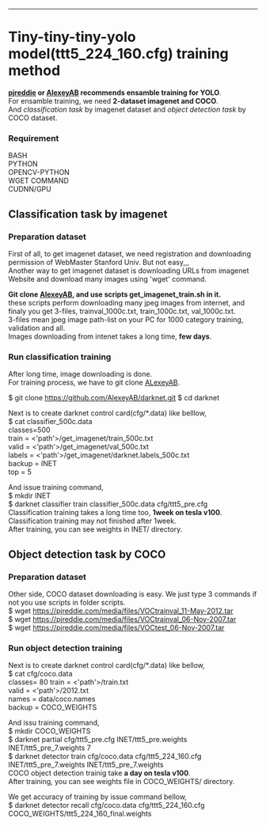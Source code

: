 ***

# Tiny-tiny-tiny-yolo model(ttt5_224_160.cfg) training method  

**[pjreddie](https://pjreddie.com/darknet) or [AlexeyAB](https://github.com/AlexeyAB/darknet) recommends ensamble training for YOLO**.  
For ensamble training, we need **2-dataset imagenet and COCO**.  
And *classification task* by imagenet dataset and *object detection task* by COCO dataset.  

### Requirement
BASH   
PYTHON  
OPENCV-PYTHON  
WGET COMMAND  
CUDNN/GPU  

## Classification task by imagenet

### Preparation dataset
First of all, to get imagenet dataset, we need registration and downloading permission of WebMaster Stanford Univ. But not easy,,,  
Another way to get imagenet dataset is downloading URLs from imagenet Website and download many images using 'wget' command.  

**Git clone [AlexeyAB](https://github.com/AlexeyAB/darknet), and use scripts get_imagenet_train.sh in it.**  
these scripts perform downloading many jpeg images from internet, and finaly you get 3-files, trainval_1000c.txt, train_1000c.txt, val_1000c.txt.  
3-files mean jpeg image path-list on your PC for 1000 category training, validation and all.  
Images downloading from intenet takes a long time, **few days**.  

### Run classification training

After long time, image downloading is done.  
For training process, we have to git clone [ALexeyAB](https://github.com/AlexeyAB/darknet.git).  

$ git clone https://github.com/AlexeyAB/darknet.git
$ cd darknet

Next is to create darknet control card(cfg/*.data) like belllow,  
$ cat classifier_500c.data  
classes=500  
train  = <'path'>/get_imagenet/train_500c.txt  
valid  = <'path'>/get_imagenet/val_500c.txt  
labels = <'path'>/get_imagenet/darknet.labels_500c.txt  
backup = INET  
top = 5  

And issue training command,  
$ mkdir INET  
$ darknet classifier train classifier_500c.data cfg/ttt5_pre.cfg  
Classification training takes a long time too, **1week on tesla v100**.  
Classification training may not finished after 1week.  
After training, you can see weights in INET/ directory.

## Object detection task by COCO

### Preparation dataset

Other side, COCO dataset downloading is easy.  We just type 3 commands if not you use scripts in folder scripts.   
$ wget https://pjreddie.com/media/files/VOCtrainval_11-May-2012.tar  
$ wget https://pjreddie.com/media/files/VOCtrainval_06-Nov-2007.tar  
$ wget https://pjreddie.com/media/files/VOCtest_06-Nov-2007.tar  

### Run object detection training

Next is to create darknet control card(cfg/*.data) like bellow,  
$ cat cfg/coco.data  
classes= 80 
train  = <'path'>/train.txt  
valid  = <'path'>/2012.txt  
names = data/coco.names  
backup = COCO_WEIGHTS  

And issu training command,  
$ mkdir COCO_WEIGHTS  
$ darknet partial cfg/ttt5_pre.cfg INET/ttt5_pre.weights INET/ttt5_pre_7.weights 7  
$ darknet detector train cfg/coco.data cfg/ttt5_224_160.cfg INET/ttt5_pre_7.weights INET/ttt5_pre_7.weights  
COCO object detection trainig take **a day on tesla v100**.  
After training, you can see weights file in COCO_WEIGHTS/ directory.  

We get accuracy of training by issue command bellow,  
$ darknet detector recall cfg/coco.data cfg/ttt5_224_160.cfg  COCO_WEIGHTS/ttt5_224_160_final.weights  
